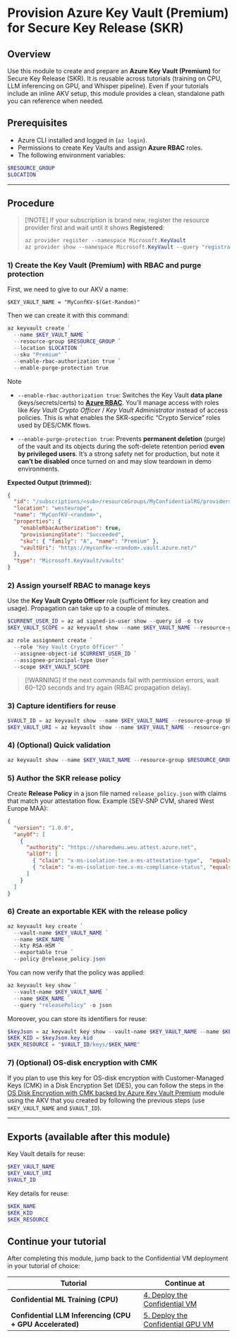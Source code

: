 # Provision Azure Key Vault (Premium) for Secure Key Release (SKR)

## Overview

Use this module to create and prepare an **Azure Key Vault (Premium)** for Secure Key Release (SKR). It is reusable across tutorials (training on CPU, LLM inferencing on GPU, and Whisper pipeline). Even if your tutorials include an inline AKV setup, this module provides a clean, standalone path you can reference when needed.

## Prerequisites

* Azure CLI installed and logged in (`az login`).
* Permissions to create Key Vaults and assign **Azure RBAC** roles.
* The following environment variables:
```powershell
$RESOURCE_GROUP
$LOCATION
```

---

## Procedure

> \[!NOTE]
> If your subscription is brand new, register the resource provider first and wait until it shows **Registered**:
>
> ```powershell
> az provider register --namespace Microsoft.KeyVault
> az provider show --namespace Microsoft.KeyVault --query "registrationState"
> ```

### 1) Create the Key Vault (Premium) with RBAC and purge protection

First, we need to give to our AKV a name:
```powerhsell
$KEY_VAULT_NAME = "MyConfKV-$(Get-Random)"
```

Then we can create it with this command:
```powershell
az keyvault create `
  --name $KEY_VAULT_NAME `
  --resource-group $RESOURCE_GROUP `
  --location $LOCATION `
  --sku "Premium" `
  --enable-rbac-authorization true `
  --enable-purge-protection true
```

> [!NOTE]
> * `--enable-rbac-authorization true`: Switches the Key Vault **data plane** (keys/secrets/certs) to **[Azure RBAC](https://learn.microsoft.com/en-us/azure/role-based-access-control/overview)**. You’ll manage access with roles like *Key Vault Crypto Officer* / *Key Vault Administrator* instead of access policies. This is what enables the SKR-specific “Crypto Service” roles used by DES/CMK flows.
>
> * `--enable-purge-protection true`: Prevents **permanent deletion** (purge) of the vault and its objects during the soft-delete retention period **even by privileged users**. It’s a strong safety net for production, but note it **can’t be disabled** once turned on and may slow teardown in demo environments.

**Expected Output (trimmed):**

```json
{
  "id": "/subscriptions/<sub>/resourceGroups/MyConfidentialRG/providers/Microsoft.KeyVault/vaults/MyConfKV-<random>",
  "location": "westeurope",
  "name": "MyConfKV-<random>",
  "properties": {
    "enableRbacAuthorization": true,
    "provisioningState": "Succeeded",
    "sku": { "family": "A", "name": "Premium" },
    "vaultUri": "https://myconfkv-<random>.vault.azure.net/"
  },
  "type": "Microsoft.KeyVault/vaults"
}
```

### 2) Assign yourself RBAC to manage keys

Use the **Key Vault Crypto Officer** role (sufficient for key creation and usage). Propagation can take up to a couple of minutes.

```powershell
$CURRENT_USER_ID = az ad signed-in-user show --query id -o tsv
$KEY_VAULT_SCOPE = az keyvault show --name $KEY_VAULT_NAME --resource-group $RESOURCE_GROUP --query id -o tsv

az role assignment create `
  --role "Key Vault Crypto Officer" `
  --assignee-object-id $CURRENT_USER_ID `
  --assignee-principal-type User `
  --scope $KEY_VAULT_SCOPE
```

> \[!WARNING]
> If the next commands fail with permission errors, wait 60–120 seconds and try again (RBAC propagation delay).

### 3) Capture identifiers for reuse

```powershell
$VAULT_ID = az keyvault show --name $KEY_VAULT_NAME --resource-group $RESOURCE_GROUP --query id -o tsv
$KEY_VAULT_URI = az keyvault show --name $KEY_VAULT_NAME --resource-group $RESOURCE_GROUP --query properties.vaultUri -o tsv
```

### 4) (Optional) Quick validation

```powershell
az keyvault show --name $KEY_VAULT_NAME --resource-group $RESOURCE_GROUP -o table
```

### 5) Author the SKR release policy

Create **Release Policy** in a json file named `release_policy.json` with claims that match your attestation flow. Example (SEV‑SNP CVM, shared West Europe MAA):

```json
{
  "version": "1.0.0",
  "anyOf": [
    {
      "authority": "https://sharedweu.weu.attest.azure.net",
      "allOf": [
        { "claim": "x-ms-isolation-tee.x-ms-attestation-type",  "equals": "sevsnpvm" },
        { "claim": "x-ms-isolation-tee.x-ms-compliance-status", "equals": "azure-compliant-cvm" }
      ]
    }
  ]
}
```

### 6) Create an exportable KEK with the release policy

```powershell
az keyvault key create `
  --vault-name $KEY_VAULT_NAME `
  --name $KEK_NAME `
  --kty RSA-HSM `
  --exportable true `
  --policy @release_policy.json
```

You can now verify that the policy was applied:

```powershell
az keyvault key show `
  --vault-name $KEY_VAULT_NAME `
  --name $KEK_NAME `
  --query "releasePolicy" -o json
```

Moreover, you can store its identifiers for reuse:

```powershell
$keyJson = az keyvault key show --vault-name $KEY_VAULT_NAME --name $KEK_NAME -o json | ConvertFrom-Json
$KEK_KID = $keyJson.key.kid
$KEK_RESOURCE = "$VAULT_ID/keys/$KEK_NAME"
```


### 7) (Optional) OS‑disk encryption with CMK

If you plan to use this key for OS-disk encryption with Customer-Managed Keys (CMK) in a Disk Encryption Set (DES), you can follow the steps in the [OS Disk Encryption with CMK backed by Azure Key Vault Premium](../os-disk-encryption/os-disk-encryption-cmk.md) module using the AKV that you created by following the previous steps (use `$KEY_VAULT_NAME` and `$VAULT_ID`).

---

## Exports (available after this module)

Key Vault details for reuse:

```powershell
$KEY_VAULT_NAME
$KEY_VAULT_URI
$VAULT_ID
```

Key details for reuse:

```powershell
$KEK_NAME
$KEK_KID
$KEK_RESOURCE
```

## Continue your tutorial

After completing this module, jump back to the Confidential VM deployment in your tutorial of choice:

| Tutorial                                                 | Continue at                                                                                                                            |
| -------------------------------------------------------- | -------------------------------------------------------------------------------------------------------------------------------------- |
| **Confidential ML Training (CPU)**                       | [4. Deploy the Confidential VM](../../tutorials/confidential-ml-training/README.md#4-deploy-the-confidential-vm)                       |
| **Confidential LLM Inferencing (CPU + GPU Accelerated)** | [5. Deploy the Confidential GPU VM](../../tutorials/confidential-llm-inferencing/README.md#5-deploy-the-confidential-gpu-vm) |


